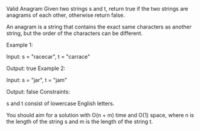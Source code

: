 Valid Anagram
Given two strings s and t, return true if the two strings are anagrams of each other, otherwise return false.

An anagram is a string that contains the exact same characters as another string, but the order of the characters can be different.

Example 1:

Input: s = "racecar", t = "carrace"

Output: true
Example 2:

Input: s = "jar", t = "jam"

Output: false
Constraints:

s and t consist of lowercase English letters.

You should aim for a solution with O(n + m) time and O(1) space, where n is the length of the string s and m is the length of the string t.